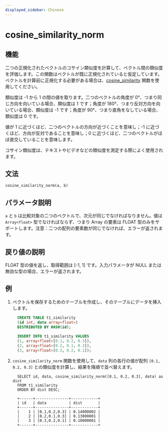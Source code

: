 ```yaml
---
displayed_sidebar: Chinese
---
```


# cosine_similarity_norm

## 機能

二つの正規化されたベクトルのコサイン類似度を計算して、ベクトル間の類似度を評価します。この関数はベクトルが既に正規化されていると仮定しています。ベクトルを計算前に正規化する必要がある場合は、[cosine_similarity](./cos_similarity.md) 関数を使用してください。

類似度は -1 から 1 の間の値を取ります。二つのベクトルの角度が 0°、つまり同じ方向を向いている場合、類似度は 1 です；角度が 180°、つまり反対方向を向いている場合、類似度は -1 です；角度が 90°、つまり直角をなしている場合、類似度は 0 です。

値が 1 に近づくほど、二つのベクトルの方向が近づくことを意味し；-1 に近づくほど、方向が反対であることを意味し；0 に近づくほど、二つのベクトルがほぼ直交していることを意味します。

コサイン類似度は、テキストやビデオなどの類似度を測定する際によく使用されます。

## 文法

```Haskell
cosine_similarity_norm(a, b)
```

## パラメータ説明

`a` と `b` は比較対象の二つのベクトルで、次元が同じでなければなりません。値は `Array<float>` 型でなければならず、つまり Array の要素は FLOAT 型のみをサポートします。注意：二つの配列の要素数が同じでなければ、エラーが返されます。

## 戻り値の説明

FLOAT 型の値を返し、取得範囲は [-1, 1] です。入力パラメータが NULL または無効な型の場合、エラーが返されます。

## 例

1. ベクトルを保存するためのテーブルを作成し、そのテーブルにデータを挿入します。

    ```SQL
      CREATE TABLE t1_similarity 
      (id int, data array<float>)
      DISTRIBUTED BY HASH(id);
      
      INSERT INTO t1_similarity VALUES
      (1, array<float>[0.1, 0.2, 0.3]), 
      (2, array<float>[0.2, 0.1, 0.3]), 
      (3, array<float>[0.3, 0.2, 0.1]);
    ```

2. `cosine_similarity_norm` 関数を使用して、`data` 列の各行の値が配列 `[0.1, 0.2, 0.3]` との類似度を計算し、結果を降順で並べ替えます。

    ```Plain
      SELECT id, data, cosine_similarity_norm([0.1, 0.2, 0.3], data) as dist
      FROM t1_similarity 
      ORDER BY dist DESC;
      
      +------+---------------+------------+
      | id   | data          | dist       |
      +------+---------------+------------+
      |    1 | [0.1,0.2,0.3] | 0.14000002 |
      |    2 | [0.2,0.1,0.3] | 0.13000001 |
      |    3 | [0.3,0.2,0.1] | 0.10000001 |
      +------+---------------+------------+
    ```
